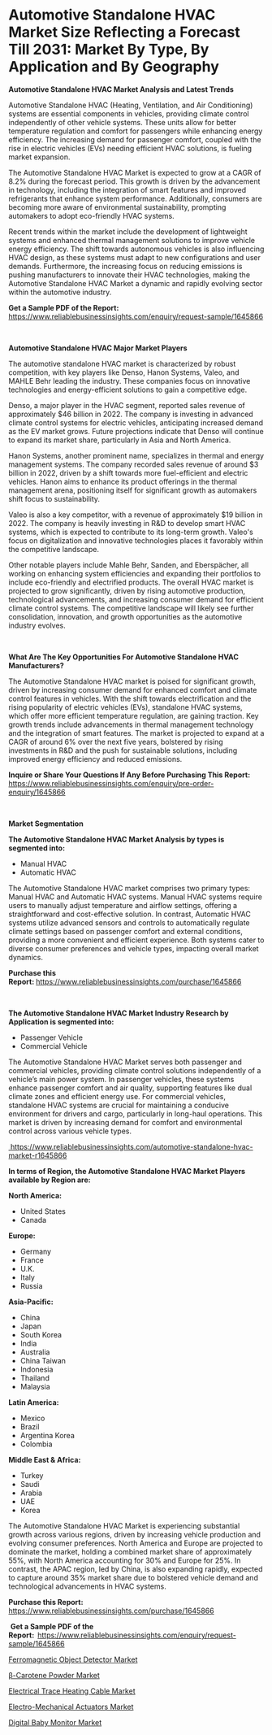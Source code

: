<p><h1>Automotive Standalone HVAC Market Size Reflecting a Forecast Till 2031: Market By Type, By Application and By Geography</h1></p><p><strong>Automotive Standalone HVAC Market Analysis and Latest Trends</strong></p>
<p><p>Automotive Standalone HVAC (Heating, Ventilation, and Air Conditioning) systems are essential components in vehicles, providing climate control independently of other vehicle systems. These units allow for better temperature regulation and comfort for passengers while enhancing energy efficiency. The increasing demand for passenger comfort, coupled with the rise in electric vehicles (EVs) needing efficient HVAC solutions, is fueling market expansion.</p><p>The Automotive Standalone HVAC Market is expected to grow at a CAGR of 8.2% during the forecast period. This growth is driven by the advancement in technology, including the integration of smart features and improved refrigerants that enhance system performance. Additionally, consumers are becoming more aware of environmental sustainability, prompting automakers to adopt eco-friendly HVAC systems.</p><p>Recent trends within the market include the development of lightweight systems and enhanced thermal management solutions to improve vehicle energy efficiency. The shift towards autonomous vehicles is also influencing HVAC design, as these systems must adapt to new configurations and user demands. Furthermore, the increasing focus on reducing emissions is pushing manufacturers to innovate their HVAC technologies, making the Automotive Standalone HVAC Market a dynamic and rapidly evolving sector within the automotive industry.</p></p>
<p><strong>Get a Sample PDF of the Report:&nbsp;</strong> <a href="https://www.reliablebusinessinsights.com/enquiry/request-sample/1645866?utm_campaign=63&utm_medium=2&utm_source=Github&utm_content=ia&utm_term=27102024&utm_id=automotive-standalone-hvac">https://www.reliablebusinessinsights.com/enquiry/request-sample/1645866</a></p>
<p>&nbsp;</p>
<p><strong>Automotive Standalone HVAC Major Market Players</strong></p>
<p><p>The automotive standalone HVAC market is characterized by robust competition, with key players like Denso, Hanon Systems, Valeo, and MAHLE Behr leading the industry. These companies focus on innovative technologies and energy-efficient solutions to gain a competitive edge.</p><p>Denso, a major player in the HVAC segment, reported sales revenue of approximately $46 billion in 2022. The company is investing in advanced climate control systems for electric vehicles, anticipating increased demand as the EV market grows. Future projections indicate that Denso will continue to expand its market share, particularly in Asia and North America.</p><p>Hanon Systems, another prominent name, specializes in thermal and energy management systems. The company recorded sales revenue of around $3 billion in 2022, driven by a shift towards more fuel-efficient and electric vehicles. Hanon aims to enhance its product offerings in the thermal management arena, positioning itself for significant growth as automakers shift focus to sustainability.</p><p>Valeo is also a key competitor, with a revenue of approximately $19 billion in 2022. The company is heavily investing in R&D to develop smart HVAC systems, which is expected to contribute to its long-term growth. Valeo's focus on digitalization and innovative technologies places it favorably within the competitive landscape.</p><p>Other notable players include Mahle Behr, Sanden, and Eberspächer, all working on enhancing system efficiencies and expanding their portfolios to include eco-friendly and electrified products. The overall HVAC market is projected to grow significantly, driven by rising automotive production, technological advancements, and increasing consumer demand for efficient climate control systems. The competitive landscape will likely see further consolidation, innovation, and growth opportunities as the automotive industry evolves.</p></p>
<p>&nbsp;</p>
<p><strong>What Are The Key Opportunities For Automotive Standalone HVAC Manufacturers?</strong></p>
<p><p>The Automotive Standalone HVAC market is poised for significant growth, driven by increasing consumer demand for enhanced comfort and climate control features in vehicles. With the shift towards electrification and the rising popularity of electric vehicles (EVs), standalone HVAC systems, which offer more efficient temperature regulation, are gaining traction. Key growth trends include advancements in thermal management technology and the integration of smart features. The market is projected to expand at a CAGR of around 6% over the next five years, bolstered by rising investments in R&D and the push for sustainable solutions, including improved energy efficiency and reduced emissions.</p></p>
<p><strong>Inquire or Share Your Questions If Any Before Purchasing This Report:</strong> <a href="https://www.reliablebusinessinsights.com/enquiry/pre-order-enquiry/1645866?utm_campaign=63&utm_medium=2&utm_source=Github&utm_content=ia&utm_term=27102024&utm_id=automotive-standalone-hvac">https://www.reliablebusinessinsights.com/enquiry/pre-order-enquiry/1645866</a></p>
<p>&nbsp;</p>
<p><strong>Market Segmentation</strong></p>
<p><strong>The Automotive Standalone HVAC Market Analysis by types is segmented into:</strong></p>
<p><ul><li>Manual HVAC</li><li>Automatic HVAC</li></ul></p>
<p><p>The Automotive Standalone HVAC market comprises two primary types: Manual HVAC and Automatic HVAC systems. Manual HVAC systems require users to manually adjust temperature and airflow settings, offering a straightforward and cost-effective solution. In contrast, Automatic HVAC systems utilize advanced sensors and controls to automatically regulate climate settings based on passenger comfort and external conditions, providing a more convenient and efficient experience. Both systems cater to diverse consumer preferences and vehicle types, impacting overall market dynamics.</p></p>
<p><strong>Purchase this Report:&nbsp;</strong><a href="https://www.reliablebusinessinsights.com/purchase/1645866?utm_campaign=63&utm_medium=2&utm_source=Github&utm_content=ia&utm_term=27102024&utm_id=automotive-standalone-hvac">https://www.reliablebusinessinsights.com/purchase/1645866</a></p>
<p>&nbsp;</p>
<p><strong>The Automotive Standalone HVAC Market Industry Research by Application is segmented into:</strong></p>
<p><ul><li>Passenger Vehicle</li><li>Commercial Vehicle</li></ul></p>
<p><p>The Automotive Standalone HVAC Market serves both passenger and commercial vehicles, providing climate control solutions independently of a vehicle’s main power system. In passenger vehicles, these systems enhance passenger comfort and air quality, supporting features like dual climate zones and efficient energy use. For commercial vehicles, standalone HVAC systems are crucial for maintaining a conducive environment for drivers and cargo, particularly in long-haul operations. This market is driven by increasing demand for comfort and environmental control across various vehicle types.</p></p>
<p><a href="https://www.reliablebusinessinsights.com/automotive-standalone-hvac-market-r1645866?utm_campaign=63&utm_medium=2&utm_source=Github&utm_content=ia&utm_term=27102024&utm_id=automotive-standalone-hvac">&nbsp;https://www.reliablebusinessinsights.com/automotive-standalone-hvac-market-r1645866</a></p>
<p><strong>In terms of Region, the Automotive Standalone HVAC Market Players available by Region are:</strong></p>
<p>
    <p> <strong> North America: </strong>
        <ul>
            <li>United States</li>
            <li>Canada</li>
        </ul>
        </p> 
    <p> <strong> Europe: </strong>
        <ul>
            <li>Germany</li>
            <li>France</li>
            <li>U.K.</li>
            <li>Italy</li>
            <li>Russia</li>
        </ul>
        </p> 
    <p> <strong> Asia-Pacific: </strong>
        <ul>
            <li>China</li>
            <li>Japan</li>
            <li>South Korea</li>
            <li>India</li>
            <li>Australia</li>
            <li>China Taiwan</li>
            <li>Indonesia</li>
            <li>Thailand</li>
            <li>Malaysia</li>
        </ul>
        </p> 
    <p> <strong> Latin America: </strong>
        <ul>
            <li>Mexico</li>
            <li>Brazil</li>
            <li>Argentina Korea</li>
            <li>Colombia</li>
        </ul>
        </p> 
    <p> <strong> Middle East & Africa: </strong>
        <ul>
            <li>Turkey</li>
            <li>Saudi</li>
            <li>Arabia</li>
            <li>UAE</li>
            <li>Korea</li>
        </ul>
    </p>
    </p>
<p><p>The Automotive Standalone HVAC Market is experiencing substantial growth across various regions, driven by increasing vehicle production and evolving consumer preferences. North America and Europe are projected to dominate the market, holding a combined market share of approximately 55%, with North America accounting for 30% and Europe for 25%. In contrast, the APAC region, led by China, is also expanding rapidly, expected to capture around 35% market share due to bolstered vehicle demand and technological advancements in HVAC systems.</p></p>
<p><strong>Purchase this Report: </strong><a href="https://www.reliablebusinessinsights.com/purchase/1645866?utm_campaign=63&utm_medium=2&utm_source=Github&utm_content=ia&utm_term=27102024&utm_id=automotive-standalone-hvac">https://www.reliablebusinessinsights.com/purchase/1645866</a></p>
<p>&nbsp;<strong>Get a Sample PDF of the Report:&nbsp;&nbsp;</strong><a href="https://www.reliablebusinessinsights.com/enquiry/request-sample/1645866?utm_campaign=63&utm_medium=2&utm_source=Github&utm_content=ia&utm_term=27102024&utm_id=automotive-standalone-hvac">https://www.reliablebusinessinsights.com/enquiry/request-sample/1645866</a></p>
<p><strong></strong></p>
<p><p><a href="https://github.com/rovj3gerson/Market-Research-Report-List-1/blob/main/ferromagnetic-object-detector-market.md?utm_campaign=63&utm_medium=2&utm_source=Github&utm_content=ia&utm_term=27102024&utm_id=automotive-standalone-hvac">Ferromagnetic Object Detector Market</a></p><p><a href="https://www.linkedin.com/pulse/%CE%B2-carotene-powder-market-growth-outlook-from-2024-2031-projecting-7u94c?trk=public_post_embed_feed-article-content&utm_campaign=63&utm_medium=2&utm_source=Github&utm_content=ia&utm_term=27102024&utm_id=automotive-standalone-hvac">β-Carotene Powder Market</a></p><p><a href="https://www.linkedin.com/pulse/electrical-trace-heating-cable-market-analysis-report-global-kelwc?trk=public_post_embed_feed-article-content&utm_campaign=63&utm_medium=2&utm_source=Github&utm_content=ia&utm_term=27102024&utm_id=automotive-standalone-hvac">Electrical Trace Heating Cable Market</a></p><p><a href="https://github.com/maq4brod/Market-Research-Report-List-1/blob/main/electro-mechanical-actuators-market.md?utm_campaign=63&utm_medium=2&utm_source=Github&utm_content=ia&utm_term=27102024&utm_id=automotive-standalone-hvac">Electro-Mechanical Actuators Market</a></p><p><a href="https://issuu.com/reportprime-2/docs/digital-baby-monitor-market-size-20_22b931fc29b2ed?utm_campaign=63&utm_medium=2&utm_source=Github&utm_content=ia&utm_term=27102024&utm_id=automotive-standalone-hvac">Digital Baby Monitor Market</a></p></p>